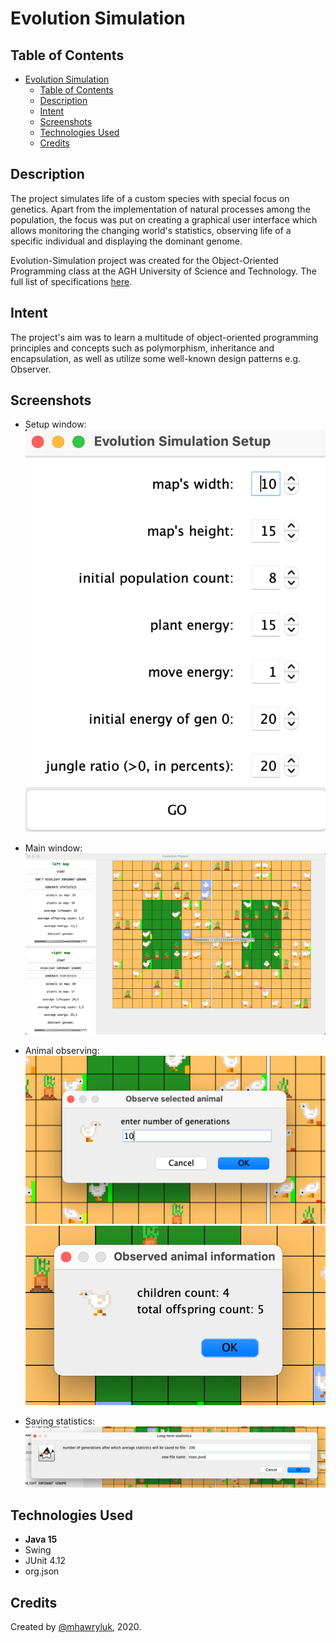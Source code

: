 # Evolution Simulation

## Table of Contents
- [Evolution Simulation](#evolution-simulation)
  - [Table of Contents](#table-of-contents)
  - [Description](#description)
  - [Intent](#intent)
  - [Screenshots](#screenshots)
  - [Technologies Used](#technologies-used)
  - [Credits](#credits)


## Description
The project simulates life of a custom species with special focus on genetics. Apart from the implementation of natural processes among the population, the focus was put on creating a graphical user interface which allows monitoring the changing world's statistics, observing life of a specific individual and displaying the dominant genome.

Evolution-Simulation project was created for the Object-Oriented Programming class at the AGH University of Science and Technology. The full list of specifications [here](https://github.com/apohllo/obiektowe-lab/blob/fdcf51f6b8e2feda5953384e8661985691940aa6/lab8/Readme.md).

## Intent

The project's aim was to learn a multitude of object-oriented programming principles and concepts such as polymorphism, inheritance and encapsulation, as well as utilize some well-known design patterns e.g. Observer.

## Screenshots

* Setup window:
![setup](./pics/setup.png)

* Main window:
![gui](./pics/gui.png)

* Animal observing:
![animal watching](./pics/animal-watching.png)
![watching result](./pics/watching-result.png)

* Saving statistics:
![stat saving](./pics/stat-saving.png)

## Technologies Used
- **Java 15**
- Swing
- JUnit 4.12
- org.json

## Credits
Created by [@mhawryluk](https://www.github.com/mhawryluk), 2020.